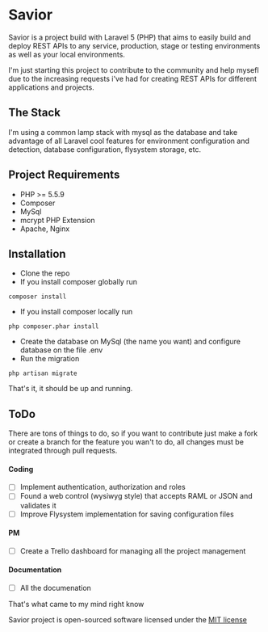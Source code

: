 # Savior

Savior is a project build with Laravel 5 (PHP) that aims to easily build and deploy REST APIs to any service, production, stage or testing environments as well as your local environments.

I'm just starting this project to contribute to the community and help mysefl due to the increasing requests i've had for creating REST APIs for different applications and projects.

## The Stack

I'm using a common lamp stack with mysql as the database and take advantage of all Laravel cool features for environment configuration and detection, database configuration, flysystem storage, etc.

## Project Requirements

* PHP >= 5.5.9
* Composer
* MySql
* mcrypt PHP Extension
* Apache, Nginx

## Installation

* Clone the repo
* If you install composer globally run
```
composer install
```
* If you install composer locally run
```
php composer.phar install
```
* Create the database on MySql (the name you want) and configure database on the file .env
* Run the migration
```
php artisan migrate
```

That's it, it should be up and running.


## ToDo

There are tons of things to do, so if you want to contribute just make a fork or create a branch for the feature you wan't to do, all changes must be integrated through pull requests.

#### Coding
- [ ] Implement authentication, authorization and roles
- [ ] Found a web control (wysiwyg style) that accepts RAML or JSON and validates it
- [ ] Improve Flysystem implementation for saving configuration files

#### PM
- [ ] Create a Trello dashboard for managing all the project management

#### Documentation
- [ ] All the documenation

That's what came to my mind right know


Savior project is open-sourced software licensed under the [MIT license](http://opensource.org/licenses/MIT)